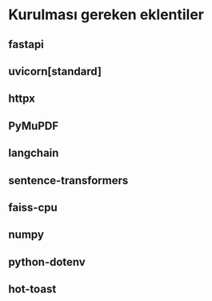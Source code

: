 # Kurulması gereken eklentiler
## fastapi
## uvicorn[standard]
## httpx
## PyMuPDF
## langchain
## sentence-transformers
## faiss-cpu
## numpy
## python-dotenv
## hot-toast